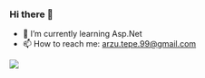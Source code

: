 ### Hi there 👋




- 🌱 I’m currently learning Asp.Net
- 📫 How to reach me: arzu.tepe.99@gmail.com


<img src="https://github-readme-stats.vercel.app/api?username=arzutp&&show_icons=true&title_color=ffffff&icon_color=bb2acf&text_color=daf7dc&bg_color=151515">
